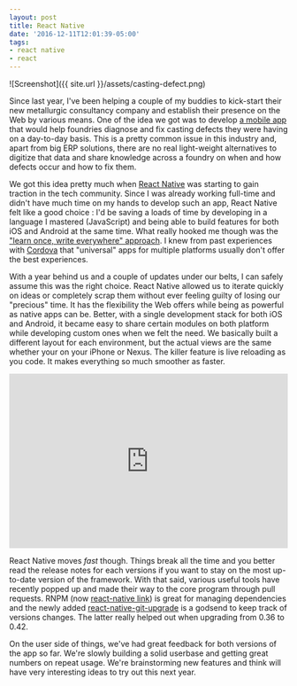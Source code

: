 ```yaml
---
layout: post
title: React Native
date: '2016-12-11T12:01:39-05:00'
tags:
- react native
- react
---
```


![Screenshot]({{ site.url }}/assets/casting-defect.png)

Since last year, I've been helping a couple of my buddies to kick-start their new metallurgic consultancy company and establish their presence on the Web by various means. One of the idea we got was to develop [a mobile app](http://castingdefect.com/) that would help foundries diagnose and fix casting defects they were having on a day-to-day basis. This is a pretty common issue in this industry and, apart from big ERP solutions, there are no real light-weight alternatives to digitize that data and share knowledge across a foundry on when and how defects occur and how to fix them.

We got this idea pretty much when [React Native](https://facebook.github.io/react-native/) was starting to gain traction in the tech community. Since I was already working full-time and didn't have much time on my hands to develop such an app, React Native felt like a good choice : I'd be saving a loads of time by developing in a language I mastered (JavaScript) and being able to build features for both iOS and Android at the same time. What really hooked me though was the ["learn once, write everywhere" approach](https://facebook.github.io/react/blog/2015/03/26/introducing-react-native.html). I knew from past experiences with [Cordova](https://cordova.apache.org/) that "universal" apps for multiple platforms usually don't offer the best experiences.

With a year behind us and a couple of updates under our belts, I can safely assume this was the right choice. React Native allowed us to iterate quickly on ideas or completely scrap them without ever feeling guilty of losing our "precious" time. It has the flexibility the Web offers while being as powerful as native apps can be. Better, with a single development stack for both iOS and Android, it became easy to share certain modules on both platform while developing custom ones when we felt the need. We basically built a different layout for each environment, but the actual views are the same whether your on your iPhone or Nexus. The killer feature is live reloading as you code. It makes everything so much smoother as faster.

<iframe width="100%" height="315" src="https://www.youtube.com/embed/AF-tDKdK6sI" frameborder="0" allowfullscreen></iframe>

React Native moves *fast* though. Things break all the time and you better read the release notes for each versions if you want to stay on the most up-to-date version of the framework. With that said, various useful tools have recently popped up and made their way to the core program through pull requests. RNPM (now [react-native link](https://github.com/facebook/react-native/pull/7899)) is great for managing dependencies and the newly added [react-native-git-upgrade](https://github.com/facebook/react-native/tree/master/react-native-git-upgrade) is a godsend to keep track of versions changes. The latter really helped out when upgrading from 0.36 to 0.42.

On the user side of things, we've had great feedback for both versions of the app so far. We're slowly building a solid userbase and getting great numbers on repeat usage. We're brainstorming new features and think will have very interesting ideas to try out this next year.